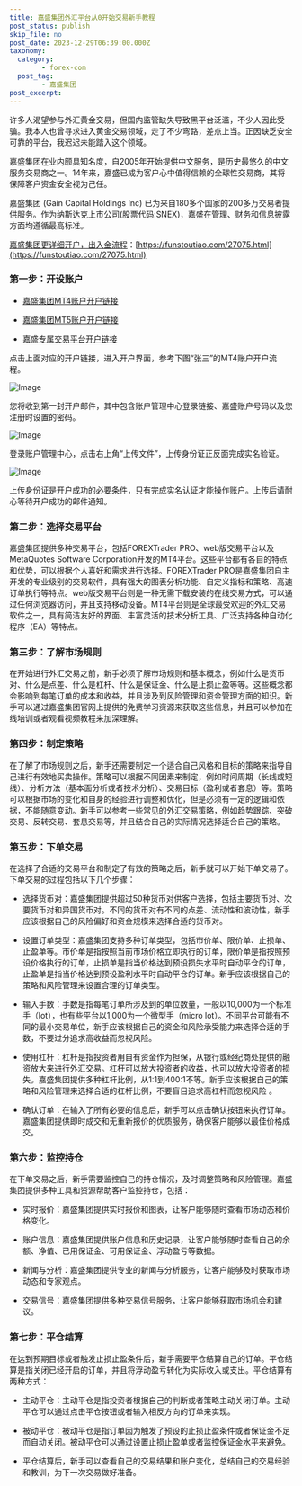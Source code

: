 ```yaml
---
title: 嘉盛集团外汇平台从0开始交易新手教程
post_status: publish
skip_file: no
post_date: 2023-12-29T06:39:00.000Z
taxonomy:
  category:
        - forex-com
  post_tag:
        - 嘉盛集团
post_excerpt: 
---
```

许多人渴望参与外汇黄金交易，但国内监管缺失导致黑平台泛滥，不少人因此受骗。我本人也曾寻求进入黄金交易领域，走了不少弯路，差点上当。正因缺乏安全可靠的平台，我迟迟未能踏入这个领域。

嘉盛集团在业内颇具知名度，自2005年开始提供中文服务，是历史最悠久的中文服务交易商之一。14年来，嘉盛已成为客户心中值得信赖的全球性交易商，其将保障客户资金安全视为己任。

嘉盛集团 (Gain Capital Holdings Inc) 已为来自180多个国家的200多万交易者提供服务。作为纳斯达克上市公司(股票代码:SNEX)，嘉盛在管理、财务和信息披露方面均遵循最高标准。

[嘉盛集团更详细开户，出入金流程](https://funstoutiao.com/27075.html)：[https://funstoutiao.com/27075.html](https://funstoutiao.com/27075.html)

### 第一步：开设账户

* [嘉盛集团MT4账户开户链接](https://s.ssgg.net/jsmt4)

* [嘉盛集团MT5账户开户链接](https://s.ssgg.net/jsmt5)

* [嘉盛专属交易平台开户链接](https://s.ssgg.net/js)

点击上面对应的开户链接，进入开户界面，参考下图“张三”的MT4账户开户流程。

![Image](https://prod-files-secure.s3.us-west-2.amazonaws.com/39ed1227-6d7d-4570-be36-9ccd4a2c4241/7a167aea-686b-400d-af59-4e18eb607a40/640.png?X-Amz-Algorithm=AWS4-HMAC-SHA256&X-Amz-Content-Sha256=UNSIGNED-PAYLOAD&X-Amz-Credential=ASIAZI2LB466UZMCQMGK%2F20250724%2Fus-west-2%2Fs3%2Faws4_request&X-Amz-Date=20250724T041311Z&X-Amz-Expires=3600&X-Amz-Security-Token=IQoJb3JpZ2luX2VjEPv%2F%2F%2F%2F%2F%2F%2F%2F%2F%2FwEaCXVzLXdlc3QtMiJGMEQCIHPRjS1PIwXMBErgowtX6LPabQrOdb0yBAHtv6B4j8CHAiBT81R15aRy2uC77Wh5lV6nSk1ltluBHQfF0%2BhRCayxOir%2FAwgjEAAaDDYzNzQyMzE4MzgwNSIMIw9fui9qwbMlJ0iMKtwD%2F4bSv9aA6MdExeBoGZYPdUWX%2Fj2W4w%2BLdDbJLOgt3vUX%2FSpDSiVz6iTKDrjGIgciA18X554IffpaAZHHHX3tl3%2FB9A37hSDWS4eoLenf0y4K2xni2HluM%2BNNyrTrNvsT%2FRatAqD6Li9unZbO0Jh81apfjNXjHaPwaZo486TvaBJcBo6%2BxZKMpZrrsxPw12TxbnrjfJz2q%2BrnPraL4oyxXjRuzSelit2AMAsPQB93N6zeA0IB4nixQd0OS9BX94rUvKa0RIHaRCM8TjfVGBseZmr16cK63ALAAx51XKIg20QFrxlD%2Fc9kqmLQjhfBsX2HbwJlEeELZ%2FMxEk0XE3YadqrVxLWHDI6l9T6iHiTFDDuDDYnseWcJXFfI7yuQBwfIOjm%2FYn1JKPDrnnQkHyH4DEhI0HylApe3KSCGpE1j2J%2BHbvE0SGlRmJZnnYn0lMMhbdotO7JFFYjoDceO1apguO%2Be4wi%2Bjp9gdIPghCkXxFHIVWKb9q74PQsGELE5aW3apy43ItQpL3fYehPvIVa4u7rIbMqNqML%2BeY9aeEX7nE8CB%2BxGKk0hcCxUm4fTwch0xsOo9Ck8zEMHIFBB84ePj0ihP%2FOUsNGkXh7Xb7%2BycqWWAHZH%2B2U1lH4UfZow6rWGxAY6pgH5Y18Gmy8elO3Mh%2Fskkh9Ahx2YxTjsloK7iSuiV2fzKpIyCAlSFYGM0Wv0ADdyyxOq%2FyaqkHTn%2B2kcD4xCsCetusSXC3rn%2BTDFhn0Svs4945JMdvdtw19iF%2BtxV5NbdaWm6M%2BV%2F1s3Y1p6tnOQzr2TptlKAbcobeAsOIwIHg5qX11yrJplSXcoLDjN2N3uhi8b0hSSlKIEV2ASkLsUEGzT8sHKeo3J&X-Amz-Signature=93bc616b8dc5f5b631ad7e0bf812e985ae8411b9e89c8c11b6ea45aad2d44007&X-Amz-SignedHeaders=host&x-amz-checksum-mode=ENABLED&x-id=GetObject)

您将收到第一封开户邮件，其中包含账户管理中心登录链接、嘉盛账户号码以及您注册时设置的密码。

![Image](https://prod-files-secure.s3.us-west-2.amazonaws.com/39ed1227-6d7d-4570-be36-9ccd4a2c4241/eaa1c6b3-2877-4284-a0e1-530e222c27fb/image.png?X-Amz-Algorithm=AWS4-HMAC-SHA256&X-Amz-Content-Sha256=UNSIGNED-PAYLOAD&X-Amz-Credential=ASIAZI2LB466UZMCQMGK%2F20250724%2Fus-west-2%2Fs3%2Faws4_request&X-Amz-Date=20250724T041311Z&X-Amz-Expires=3600&X-Amz-Security-Token=IQoJb3JpZ2luX2VjEPv%2F%2F%2F%2F%2F%2F%2F%2F%2F%2FwEaCXVzLXdlc3QtMiJGMEQCIHPRjS1PIwXMBErgowtX6LPabQrOdb0yBAHtv6B4j8CHAiBT81R15aRy2uC77Wh5lV6nSk1ltluBHQfF0%2BhRCayxOir%2FAwgjEAAaDDYzNzQyMzE4MzgwNSIMIw9fui9qwbMlJ0iMKtwD%2F4bSv9aA6MdExeBoGZYPdUWX%2Fj2W4w%2BLdDbJLOgt3vUX%2FSpDSiVz6iTKDrjGIgciA18X554IffpaAZHHHX3tl3%2FB9A37hSDWS4eoLenf0y4K2xni2HluM%2BNNyrTrNvsT%2FRatAqD6Li9unZbO0Jh81apfjNXjHaPwaZo486TvaBJcBo6%2BxZKMpZrrsxPw12TxbnrjfJz2q%2BrnPraL4oyxXjRuzSelit2AMAsPQB93N6zeA0IB4nixQd0OS9BX94rUvKa0RIHaRCM8TjfVGBseZmr16cK63ALAAx51XKIg20QFrxlD%2Fc9kqmLQjhfBsX2HbwJlEeELZ%2FMxEk0XE3YadqrVxLWHDI6l9T6iHiTFDDuDDYnseWcJXFfI7yuQBwfIOjm%2FYn1JKPDrnnQkHyH4DEhI0HylApe3KSCGpE1j2J%2BHbvE0SGlRmJZnnYn0lMMhbdotO7JFFYjoDceO1apguO%2Be4wi%2Bjp9gdIPghCkXxFHIVWKb9q74PQsGELE5aW3apy43ItQpL3fYehPvIVa4u7rIbMqNqML%2BeY9aeEX7nE8CB%2BxGKk0hcCxUm4fTwch0xsOo9Ck8zEMHIFBB84ePj0ihP%2FOUsNGkXh7Xb7%2BycqWWAHZH%2B2U1lH4UfZow6rWGxAY6pgH5Y18Gmy8elO3Mh%2Fskkh9Ahx2YxTjsloK7iSuiV2fzKpIyCAlSFYGM0Wv0ADdyyxOq%2FyaqkHTn%2B2kcD4xCsCetusSXC3rn%2BTDFhn0Svs4945JMdvdtw19iF%2BtxV5NbdaWm6M%2BV%2F1s3Y1p6tnOQzr2TptlKAbcobeAsOIwIHg5qX11yrJplSXcoLDjN2N3uhi8b0hSSlKIEV2ASkLsUEGzT8sHKeo3J&X-Amz-Signature=3075ff133ff58be17bfcf0dc427aab3646f1d4ed4d667eb8c21bf223f6c5c0f3&X-Amz-SignedHeaders=host&x-amz-checksum-mode=ENABLED&x-id=GetObject)

登录账户管理中心，点击右上角“上传文件”，上传身份证正反面完成实名验证。

![Image](https://prod-files-secure.s3.us-west-2.amazonaws.com/39ed1227-6d7d-4570-be36-9ccd4a2c4241/54090639-09fc-46b4-a135-e0289f707147/image.png?X-Amz-Algorithm=AWS4-HMAC-SHA256&X-Amz-Content-Sha256=UNSIGNED-PAYLOAD&X-Amz-Credential=ASIAZI2LB466UZMCQMGK%2F20250724%2Fus-west-2%2Fs3%2Faws4_request&X-Amz-Date=20250724T041311Z&X-Amz-Expires=3600&X-Amz-Security-Token=IQoJb3JpZ2luX2VjEPv%2F%2F%2F%2F%2F%2F%2F%2F%2F%2FwEaCXVzLXdlc3QtMiJGMEQCIHPRjS1PIwXMBErgowtX6LPabQrOdb0yBAHtv6B4j8CHAiBT81R15aRy2uC77Wh5lV6nSk1ltluBHQfF0%2BhRCayxOir%2FAwgjEAAaDDYzNzQyMzE4MzgwNSIMIw9fui9qwbMlJ0iMKtwD%2F4bSv9aA6MdExeBoGZYPdUWX%2Fj2W4w%2BLdDbJLOgt3vUX%2FSpDSiVz6iTKDrjGIgciA18X554IffpaAZHHHX3tl3%2FB9A37hSDWS4eoLenf0y4K2xni2HluM%2BNNyrTrNvsT%2FRatAqD6Li9unZbO0Jh81apfjNXjHaPwaZo486TvaBJcBo6%2BxZKMpZrrsxPw12TxbnrjfJz2q%2BrnPraL4oyxXjRuzSelit2AMAsPQB93N6zeA0IB4nixQd0OS9BX94rUvKa0RIHaRCM8TjfVGBseZmr16cK63ALAAx51XKIg20QFrxlD%2Fc9kqmLQjhfBsX2HbwJlEeELZ%2FMxEk0XE3YadqrVxLWHDI6l9T6iHiTFDDuDDYnseWcJXFfI7yuQBwfIOjm%2FYn1JKPDrnnQkHyH4DEhI0HylApe3KSCGpE1j2J%2BHbvE0SGlRmJZnnYn0lMMhbdotO7JFFYjoDceO1apguO%2Be4wi%2Bjp9gdIPghCkXxFHIVWKb9q74PQsGELE5aW3apy43ItQpL3fYehPvIVa4u7rIbMqNqML%2BeY9aeEX7nE8CB%2BxGKk0hcCxUm4fTwch0xsOo9Ck8zEMHIFBB84ePj0ihP%2FOUsNGkXh7Xb7%2BycqWWAHZH%2B2U1lH4UfZow6rWGxAY6pgH5Y18Gmy8elO3Mh%2Fskkh9Ahx2YxTjsloK7iSuiV2fzKpIyCAlSFYGM0Wv0ADdyyxOq%2FyaqkHTn%2B2kcD4xCsCetusSXC3rn%2BTDFhn0Svs4945JMdvdtw19iF%2BtxV5NbdaWm6M%2BV%2F1s3Y1p6tnOQzr2TptlKAbcobeAsOIwIHg5qX11yrJplSXcoLDjN2N3uhi8b0hSSlKIEV2ASkLsUEGzT8sHKeo3J&X-Amz-Signature=f1f9474c49a213999c2e1787ca761c27044703833abf8b42c3058c188da713b2&X-Amz-SignedHeaders=host&x-amz-checksum-mode=ENABLED&x-id=GetObject)

上传身份证是开户成功的必要条件，只有完成实名认证才能操作账户。上传后请耐心等待开户成功的邮件通知。

### 第二步：选择交易平台

嘉盛集团提供多种交易平台，包括FOREXTrader PRO、web版交易平台以及MetaQuotes Software Corporation开发的MT4平台。这些平台都有各自的特点和优势，可以根据个人喜好和需求进行选择。FOREXTrader PRO是嘉盛集团自主开发的专业级别的交易软件，具有强大的图表分析功能、自定义指标和策略、高速订单执行等特点。web版交易平台则是一种无需下载安装的在线交易方式，可以通过任何浏览器访问，并且支持移动设备。MT4平台则是全球最受欢迎的外汇交易软件之一，具有简洁友好的界面、丰富灵活的技术分析工具、广泛支持各种自动化程序（EA）等特点。

### 第三步：了解市场规则

在开始进行外汇交易之前，新手必须了解市场规则和基本概念，例如什么是货币对、什么是点差、什么是杠杆、什么是保证金、什么是止损止盈等等。这些概念都会影响到每笔订单的成本和收益，并且涉及到风险管理和资金管理方面的知识。新手可以通过嘉盛集团官网上提供的免费学习资源来获取这些信息，并且可以参加在线培训或者观看视频教程来加深理解。

### 第四步：制定策略

在了解了市场规则之后，新手还需要制定一个适合自己风格和目标的策略来指导自己进行有效地买卖操作。策略可以根据不同因素来制定，例如时间周期（长线或短线）、分析方法（基本面分析或者技术分析）、交易目标（盈利或者套息）等。策略可以根据市场的变化和自身的经验进行调整和优化，但是必须有一定的逻辑和依据，不能随意变动。新手可以参考一些常见的外汇交易策略，例如趋势跟踪、突破交易、反转交易、套息交易等，并且结合自己的实际情况选择适合自己的策略。

### 第五步：下单交易

在选择了合适的交易平台和制定了有效的策略之后，新手就可以开始下单交易了。下单交易的过程包括以下几个步骤：

* 选择货币对：嘉盛集团提供超过50种货币对供客户选择，包括主要货币对、次要货币对和异国货币对。不同的货币对有不同的点差、流动性和波动性，新手应该根据自己的风险偏好和资金规模来选择合适的货币对。

* 设置订单类型：嘉盛集团支持多种订单类型，包括市价单、限价单、止损单、止盈单等。市价单是指按照当前市场价格立即执行的订单，限价单是指按照预设价格执行的订单，止损单是指当价格达到预设损失水平时自动平仓的订单，止盈单是指当价格达到预设盈利水平时自动平仓的订单。新手应该根据自己的策略和风险管理来设置合理的订单类型。

* 输入手数：手数是指每笔订单所涉及到的单位数量，一般以10,000为一个标准手（lot），也有些平台以1,000为一个微型手（micro lot）。不同平台可能有不同的最小交易单位，新手应该根据自己的资金和风险承受能力来选择合适的手数，不要过分追求高收益而忽视风险。

* 使用杠杆：杠杆是指投资者用自有资金作为担保，从银行或经纪商处提供的融资放大来进行外汇交易。杠杆可以放大投资者的收益，也可以放大投资者的损失。嘉盛集团提供多种杠杆比例，从1:1到400:1不等。新手应该根据自己的策略和风险管理来选择合适的杠杆比例，不要盲目追求高杠杆而忽视风险 。

* 确认订单：在输入了所有必要的信息后，新手可以点击确认按钮来执行订单。嘉盛集团提供即时成交和无重新报价的优质服务，确保客户能够以最佳价格成交。

### 第六步：监控持仓

在下单交易之后，新手需要监控自己的持仓情况，及时调整策略和风险管理。嘉盛集团提供多种工具和资源帮助客户监控持仓，包括：

* 实时报价：嘉盛集团提供实时报价和图表，让客户能够随时查看市场动态和价格变化。

* 账户信息：嘉盛集团提供账户信息和历史记录，让客户能够随时查看自己的余额、净值、已用保证金、可用保证金、浮动盈亏等数据。

* 新闻与分析：嘉盛集团提供专业的新闻与分析服务，让客户能够及时获取市场动态和专家观点。

* 交易信号：嘉盛集团提供多种交易信号服务，让客户能够获取市场机会和建议。

### 第七步：平仓结算

在达到预期目标或者触发止损止盈条件后，新手需要平仓结算自己的订单。平仓结算是指关闭已经开启的订单，并且将浮动盈亏转化为实际收入或支出。平仓结算有两种方式：

* 主动平仓：主动平仓是指投资者根据自己的判断或者策略主动关闭订单。主动平仓可以通过点击平仓按钮或者输入相反方向的订单来实现。

* 被动平仓：被动平仓是指订单因为触发了预设的止损止盈条件或者保证金不足而自动关闭。被动平仓可以通过设置止损止盈单或者监控保证金水平来避免。

* 平仓结算后，新手可以查看自己的交易结果和账户变化，总结自己的交易经验和教训，为下一次交易做好准备。